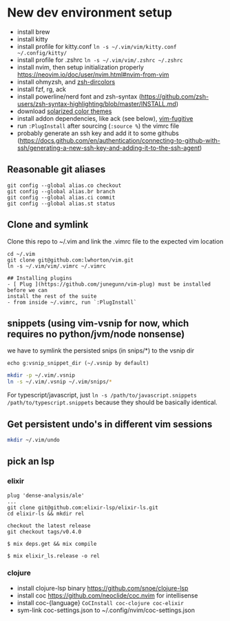 # New dev environment setup

- install brew
- install kitty
- install profile for kitty.conf `ln -s ~/.vim/vim/kitty.conf ~/.config/kitty/`
- install profile for .zshrc `ln -s ~/.vim/vim/.zshrc ~/.zshrc`
- install nvim, then setup initialization properly https://neovim.io/doc/user/nvim.html#nvim-from-vim
- install ohmyzsh, and [zsh-dircolors](https://github.com/joel-porquet/zsh-dircolors-solarized)
- install fzf, rg, ack
- install powerline/nerd font and zsh-syntax (https://github.com/zsh-users/zsh-syntax-highlighting/blob/master/INSTALL.md)
- download [solarized color themes](https://github.com/overcache/NeoSolarized)
- install addon dependencies, like ack (see below), [vim-fugitive](https://github.com/tpope/vim-fugitive#installation)
- run `:PlugInstall` after sourcing (`:source %`) the vimrc file
- probably generate an ssh key and add it to some githubs (https://docs.github.com/en/authentication/connecting-to-github-with-ssh/generating-a-new-ssh-key-and-adding-it-to-the-ssh-agent)

## Reasonable git aliases

```
git config --global alias.co checkout
git config --global alias.br branch
git config --global alias.ci commit
git config --global alias.st status
```

## Clone and symlink

Clone this repo to ~/.vim and link the .vimrc file to the expected vim location

```
cd ~/.vim
git clone git@github.com:lwhorton/vim.git
ln -s ~/.vim/vim/.vimrc ~/.vimrc

## Installing plugins
- [ Plug ](https://github.com/junegunn/vim-plug) must be installed before we can
install the rest of the suite
- from inside ~/.vimrc, run `:PlugInstall`
```

## snippets (using vim-vsnip for now, which requires no python/jvm/node nonsense)

we have to symlink the persisted snips (in snips/*) to the vsnip dir

`echo g:vsnip_snippet_dir (~/.vsnip by default)`

```bash
mkdir -p ~/.vim/.vsnip
ln -s ~/.vim/.vsnip ~/.vim/snips/*
```

For typescript/javascript, just `ln -s /path/to/javascript.snippets
/path/to/typescript.snippets` because they should be basically identical.

## Get persistent undo's in different vim sessions
```bash
mkdir ~/.vim/undo
```

## pick an lsp

### elixir

```
plug 'dense-analysis/ale'
...
git clone git@github.com:elixir-lsp/elixir-ls.git
cd elixir-ls && mkdir rel

checkout the latest release
git checkout tags/v0.4.0

$ mix deps.get && mix compile

$ mix elixir_ls.release -o rel
```

### clojure

- install clojure-lsp binary https://github.com/snoe/clojure-lsp
- install coc https://github.com/neoclide/coc.nvim for intellisense
- install coc-{language} `CoCInstall coc-clojure coc-elixir`
- sym-link coc-settings.json to ~/.config/nvim/coc-settings.json
